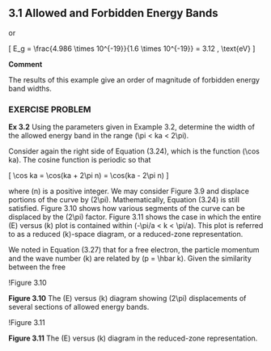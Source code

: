## 3.1 Allowed and Forbidden Energy Bands

or

\[
E_g = \frac{4.986 \times 10^{-19}}{1.6 \times 10^{-19}} = 3.12 \, \text{eV}
\]

**Comment**

The results of this example give an order of magnitude of forbidden energy band widths.

### EXERCISE PROBLEM

**Ex 3.2** Using the parameters given in Example 3.2, determine the width of the allowed energy band in the range \(\pi < ka < 2\pi\).

Consider again the right side of Equation (3.24), which is the function \(\cos ka\). The cosine function is periodic so that

\[
\cos ka = \cos(ka + 2\pi n) = \cos(ka - 2\pi n)
\]

where \(n\) is a positive integer. We may consider Figure 3.9 and displace portions of the curve by \(2\pi\). Mathematically, Equation (3.24) is still satisfied. Figure 3.10 shows how various segments of the curve can be displaced by the \(2\pi\) factor. Figure 3.11 shows the case in which the entire \(E\) versus \(k\) plot is contained within \(-\pi/a < k < \pi/a\). This plot is referred to as a reduced \(k\)-space diagram, or a reduced-zone representation.

We noted in Equation (3.27) that for a free electron, the particle momentum and the wave number \(k\) are related by \(p = \hbar k\). Given the similarity between the free

!Figure 3.10

**Figure 3.10** The \(E\) versus \(k\) diagram showing \(2\pi\) displacements of several sections of allowed energy bands.

!Figure 3.11

**Figure 3.11** The \(E\) versus \(k\) diagram in the reduced-zone representation.